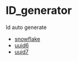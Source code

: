 # ID_generator
Id auto generate

* [snowflake](https://github.com/vd2org/snowflake)
* [uuid6](https://github.com/oittaa/uuid6-python)
* [uuid7](https://github.com/stevesimmons/uuid7)
